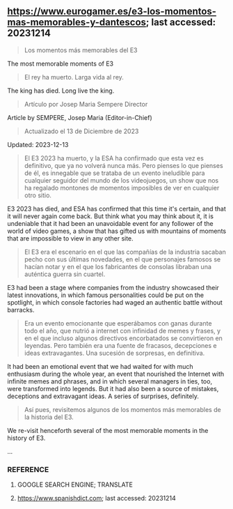## https://www.eurogamer.es/e3-los-momentos-mas-memorables-y-dantescos; last accessed: 20231214

> Los momentos más memorables del E3

The most memorable moments of E3

> El rey ha muerto. Larga vida al rey.

The king has died. Long live the king.

> Artículo por Josep Maria Sempere Director

Article by SEMPERE, Josep Maria (Editor-in-Chief)

> Actualizado el 13 de Diciembre de 2023

Updated: 2023-12-13

> El E3 2023 ha muerto, y la ESA ha confirmado que esta vez es definitivo, que ya no volverá nunca más. Pero pienses lo que pienses de él, es innegable que se trataba de un evento ineludible para cualquier seguidor del mundo de los videojuegos, un show que nos ha regalado montones de momentos imposibles de ver en cualquier otro sitio.

E3 2023 has died, and ESA has confirmed that this time it's certain, and that it will never again come back. But think what you may think about it, it is undeniable that it had been an unavoidable event for any follower of the world of video games, a show that has gifted us with mountains of moments that are impossible to view in any other site.

> El E3 era el escenario en el que las compañías de la industria sacaban pecho con sus últimas novedades, en el que personajes famosos se hacían notar y en el que los fabricantes de consolas libraban una auténtica guerra sin cuartel.

E3 had been a stage where companies from the industry showcased their latest innovations, in which famous personalities could be put on the spotlight, in which console factories had waged an authentic battle without barracks.

> Era un evento emocionante que esperábamos con ganas durante todo el año, que nutrió a internet con infinidad de memes y frases, y en el que incluso algunos directivos encorbatados se convirtieron en leyendas. Pero también era una fuente de fracasos, decepciones e ideas extravagantes. Una sucesión de sorpresas, en definitiva.

It had been an emotional event that we had waited for with much enthusiasm during the whole year, an event that nourished the Internet with infinite memes and phrases, and in which several managers in ties, too, were transformed into legends. But it had also been a source of mistakes, deceptions and extravagant ideas. A series of surprises, definitely.

> Así pues, revisitemos algunos de los momentos más memorables de la historia del E3. 

We re-visit henceforth several of the most memorable moments in the history of E3.

...

### REFERENCE

1) GOOGLE SEARCH ENGINE; TRANSLATE

2) https://www.spanishdict.com; last accessed: 20231214